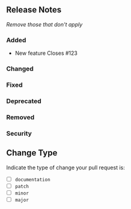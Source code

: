 ## Release Notes

_Remove those that don't apply_

### Added

- New feature Closes #123

### Changed

### Fixed

### Deprecated

### Removed

### Security

## Change Type

Indicate the type of change your pull request is:

- [ ] `documentation`
- [ ] `patch`
- [ ] `minor`
- [ ] `major`
